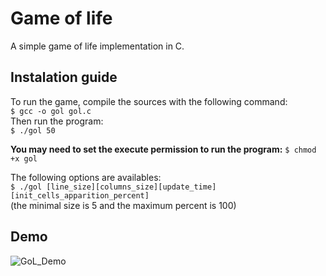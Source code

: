 # Game of life
A simple game of life implementation in C.  

## Instalation guide 
To run the game, compile the sources with the following command:  
`$ gcc -o gol gol.c`  
Then run the program:  
`$ ./gol 50`  

**You may need to set the execute permission to run the program:** `$ chmod +x gol`  

The following options are availables:  
`$ ./gol [line_size][columns_size][update_time][init_cells_apparition_percent]`  
(the minimal size is 5 and the maximum percent is 100)  

## Demo  
<img src="https://cloud.githubusercontent.com/assets/9862039/26368958/3d00a16e-3fc1-11e7-9b0c-9fed3befa812.png" alt="GoL_Demo" />
